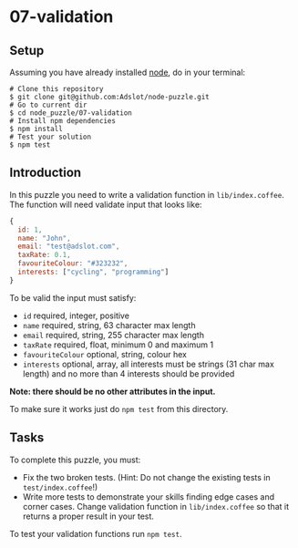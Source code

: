 # 07-validation

## Setup

Assuming you have already installed [node](https://nodejs.org/), do in your terminal:

```shell
# Clone this repository
$ git clone git@github.com:Adslot/node-puzzle.git
# Go to current dir
$ cd node_puzzle/07-validation
# Install npm dependencies
$ npm install
# Test your solution
$ npm test
```

## Introduction

In this puzzle you need to write a validation function in `lib/index.coffee`.
The function will need validate input that looks like:

```javascript
{
  id: 1,
  name: "John",
  email: "test@adslot.com",
  taxRate: 0.1,
  favouriteColour: "#323232",
  interests: ["cycling", "programming"]
}
```

To be valid the input must satisfy:

- `id` required, integer, positive
- `name` required, string, 63 character max length
- `email` required, string, 255 character max length
- `taxRate` required, float, minimum 0 and maximum 1
- `favouriteColour` optional, string, colour hex
- `interests` optional, array, all interests must be strings (31 char max length) and no more than 4 interests should be provided

**Note: there should be no other attributes in the input.**

To make sure it works just do `npm test` from this directory.

## Tasks

To complete this puzzle, you must:

- Fix the two broken tests. (Hint: Do not change the existing tests in `test/index.coffee`!)
- Write more tests to demonstrate your skills finding edge cases and corner cases. Change validation function in `lib/index.coffee` so that it returns a proper result in your test.

To test your validation functions run `npm test`.
